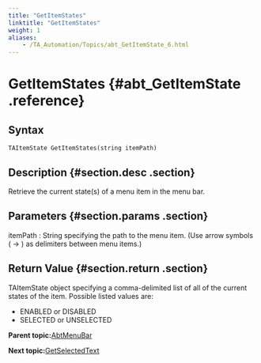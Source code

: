 ```yaml
--- 
title: "GetItemStates"
linktitle: "GetItemStates"
weight: 1
aliases: 
    - /TA_Automation/Topics/abt_GetItemState_6.html
---
```

# GetItemStates {#abt_GetItemState .reference}

## Syntax

`TAItemState GetItemStates(string itemPath)`

## Description {#section.desc .section}

Retrieve the current state\(s\) of a menu item in the menu bar.

## Parameters {#section.params .section}

itemPath
:   String specifying the path to the menu item. \(Use arrow symbols \( -\> \) as delimiters between menu items.\)

## Return Value {#section.return .section}

TAItemState object specifying a comma-delimited list of all of the current states of the item. Possible listed values are:

-   ENABLED or DISABLED
-   SELECTED or UNSELECTED

**Parent topic:**[AbtMenuBar](../../TA_Automation/Topics/abt_AbtMenuBar.html)

**Next topic:**[GetSelectedText](../../TA_Automation/Topics/abt_GetSelectedText_6.html)

